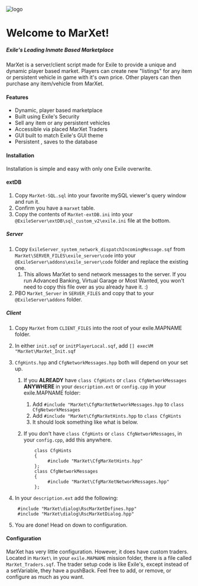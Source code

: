 ![logo](http://puu.sh/pp1ty/864b4d13b2.jpg)
# Welcome to MarXet!
##### Exile's Leading Inmate Based Marketplace

MarXet is a server/client script made for Exile to provide a unique and dynamic player based market. Players can create new "listings" for any item or persistent vehicle in game with it's own price. Other players can then purchase any item/vehicle from MarXet.

#### Features
* Dynamic, player based marketplace
* Built using Exile's Security
* Sell any item or any persistent vehicles
* Accessible via placed MarXet Traders
* GUI built to match Exile's GUI theme
* Persistent , saves to the database

#### Installation
Installation is simple and easy with only one Exile overwrite.

#### extDB
1. Copy `MarXet-SQL.sql` into your favorite mySQL viewer's query window and run it.
2. Confirm you have a `marxet` table.
3. Copy the contents of `MarXet-extDB.ini` into your `@ExileServer\extDB\sql_custom_v2\exile.ini` file at the bottom.

##### Server
1. Copy `ExileServer_system_network_dispatchIncomingMessage.sqf` from `MarXet\SERVER_FILES\exile_server\code` into your `@ExileServer\addons\exile_server\code` folder and replace the existing one.
    1. This allows MarXet to send network messages to the server. If you run Advanced Banking, Virtual Garage or Most Wanted, you won't need to copy this file over as you already have it. :)
2. PBO `MarXet_Server` in `SERVER_FILES` and copy that to your `@ExileServer\addons` folder.

##### Client
1. Copy `MarXet` from `CLIENT_FILES` into the root of your exile.MAPNAME folder.
2. In either `init.sqf` or `initPlayerLocal.sqf`, add `[] execVM "MarXet\MarXet_Init.sqf`
3. `CfgHints.hpp` and `CfgNetworkMessages.hpp` both will depend on your set up.
    1. If you **ALREADY** have `class CfgHints` or `class CfgNetworkMessages` **ANYWHERE** in your `description.ext` or `config.cpp` in your exile.MAPNAME folder:
        1. Add `#include "MarXet\CfgMarXetNetworkMessages.hpp` to `class CfgNetworkMessages`
        2. Add `#include "MarXet\CfgMarXetHints.hpp` to `class CfgHints`
        3. It should look something like what is below.
    2. If you don't have `class CfgHints` or `class CfgNetworkMessages`, in your `config.cpp`, add this anywhere.

               class CfgHints
               {
                    #include "MarXet\CfgMarXetHints.hpp"
               };
               class CfgNetworkMessages
               {
                    #include "MarXet\CfgMarXetNetworkMessages.hpp"
               };

4. In your `description.ext` add the following:

        #include "MarXet\dialog\RscMarXetDefines.hpp"
        #include "MarXet\dialog\RscMarXetDialog.hpp"
5. You are done! Head on down to configuration.


#### Configuration
MarXet has very little configuration. However, it does have custom traders. Located in `MarXet\` in your `exile.MAPNAME` mission folder, there is a file called `MarXet_Traders.sqf`. The trader setup code is like Exile's, except instead of a setVariable, they have a pushBack. Feel free to add, or remove, or configure as much as you want.
